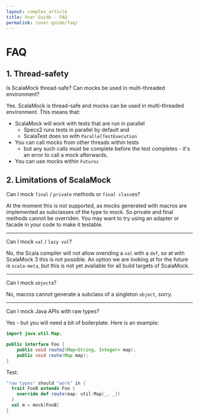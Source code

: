 ```yaml
---
layout: complex_article
title: User Guide - FAQ
permalink: /user-guide/faq/
---
```


# FAQ

## 1. Thread-safety

Is ScalaMock thread-safe? Can mocks be used in multi-threaded environment?

Yes. ScalaMock is thread-safe and mocks can be used in multi-threaded environment. This means that:
  * ScalaMock will work with tests that are run in parallel 
    * Specs2 runs tests in parallel by default and
    * ScalaTest does so with `ParallelTestExecution`
  * You can call mocks from other threads within tests
    * but any such calls must be complete before the test completes - it's an error to call a mock afterwards. 
  * You can use mocks within `Futures`

## 2. Limitations of ScalaMock

Can I mock `final` / `private` methods or `final class`es?

At the moment this is not supported, as mocks generated with macros are implemented as
subclasses of the type to mock. So private and final methods cannot be overriden. 
You may want to try using an adapter or facade in your code to make it testable.

---

Can I mock `val` / `lazy val`?

No, the Scala compiler will not allow overiding a `val` with a `def`, so at with ScalaMock 3 this is not possible.
An option we are looking at for the future is `scala-meta`, but this is not yet available for all build targets of ScalaMock.

---

Can I mock `object`s?

No, macros cannot generate a subclass of a singleton `object`, sorry.

---

Can I mock Java APIs with raw types?

Yes - but you will need a bit of boilerplate. Here is an example:

```Java
import java.util.Map;

public interface Foo {
    public void route2(Map<String, Integer> map);
    public void route(Map map);
}
```

Test:

```Scala
"raw types" should "work" in {
  trait FooB extends Foo {
    override def route(map: util.Map[_, _])
  }
  val m = mock[FooB]
}
```
